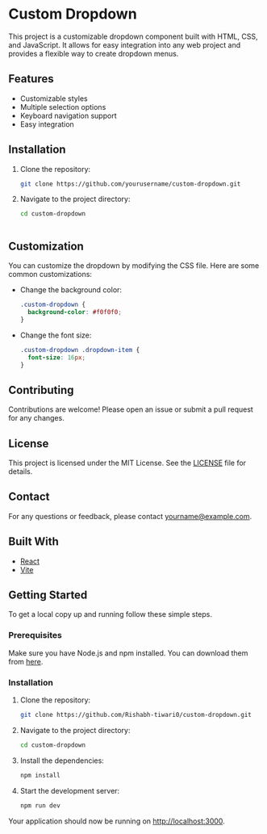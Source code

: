 # Custom Dropdown

This project is a customizable dropdown component built with HTML, CSS, and JavaScript. It allows for easy integration into any web project and provides a flexible way to create dropdown menus.

## Features

- Customizable styles
- Multiple selection options
- Keyboard navigation support
- Easy integration

## Installation

1. Clone the repository:
   ```sh
   git clone https://github.com/yourusername/custom-dropdown.git
   ```
2. Navigate to the project directory:

   ```sh
   cd custom-dropdown
   ```

   ```

   ```

## Customization

You can customize the dropdown by modifying the CSS file. Here are some common customizations:

- Change the background color:
  ```css
  .custom-dropdown {
    background-color: #f0f0f0;
  }
  ```
- Change the font size:
  ```css
  .custom-dropdown .dropdown-item {
    font-size: 16px;
  }
  ```

## Contributing

Contributions are welcome! Please open an issue or submit a pull request for any changes.

## License

This project is licensed under the MIT License. See the [LICENSE](LICENSE) file for details.

## Contact

For any questions or feedback, please contact [yourname@example.com](mailto:yourname@example.com).

## Built With

- [React](https://reactjs.org/)
- [Vite](https://vitejs.dev/)

## Getting Started

To get a local copy up and running follow these simple steps.

### Prerequisites

Make sure you have Node.js and npm installed. You can download them from [here](https://nodejs.org/).

### Installation

1. Clone the repository:
   ```sh
   git clone https://github.com/Rishabh-tiwari0/custom-dropdown.git
   ```
2. Navigate to the project directory:
   ```sh
   cd custom-dropdown
   ```
3. Install the dependencies:
   ```sh
   npm install
   ```
4. Start the development server:
   ```sh
   npm run dev
   ```

Your application should now be running on [http://localhost:3000](http://localhost:3000).
